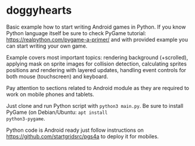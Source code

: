 # doggyhearts

Basic example how to start writing Android games in Python. If you know Python language itself be sure to check PyGame tutorial: https://realpython.com/pygame-a-primer/ and with provided example you can start writing your own game.

Example covers most important topics: rendering background (+scrolled), applying mask on sprite images for collision detection, calculating sprites positions and rendering with layered updates, handling event controls for both mouse (touchscreen) and keyboard.

Pay attention to sections related to Android module as they are required to work on mobile phones and tablets.

Just clone and run Python script with <code>python3 main.py</code>. Be sure to install PyGame (on Debian/Ubuntu: <code>apt install python3-pygame</code>.

Python code is Android ready just follow instructions on https://github.com/startgridsrc/pgs4a to deploy it for mobiles.
